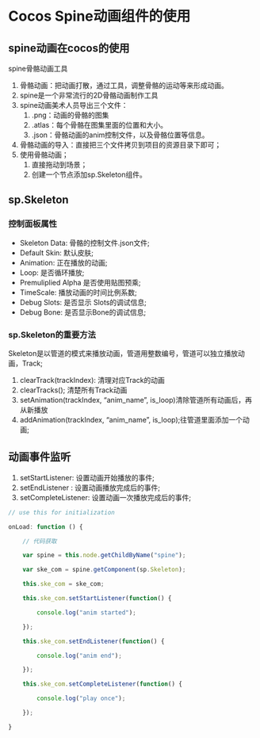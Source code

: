 # Cocos Spine动画组件的使用

## spine动画在cocos的使用

spine骨骼动画工具

1. 骨骼动画：把动画打散，通过工具，调整骨骼的运动等来形成动画。
2. spine是一个非常流行的2D骨骼动画制作工具
3. spine动画美术人员导出三个文件：
   1. .png：动画的骨骼的图集
   2. .atlas：每个骨骼在图集里面的位置和大小。
   3. .json：骨骼动画的anim控制文件，以及骨骼位置等信息。
4. 骨骼动画的导入：直接把三个文件拷贝到项目的资源目录下即可；
5. 使用骨骼动画；
   1. 直接拖动到场景；
   2. 创建一个节点添加sp.Skeleton组件。

## sp.Skeleton

### 控制面板属性

* Skeleton Data: 骨骼的控制文件.json文件;
* Default Skin: 默认皮肤;
* Animation: 正在播放的动画;
* Loop: 是否循环播放;
* Premuliplied Alpha 是否使用贴图预乘;
* TimeScale: 播放动画的时间比例系数;
* Debug Slots: 是否显示 Slots的调试信息;
* Debug Bone: 是否显示Bone的调试信息;

### sp.Skeleton的重要方法

 Skeleton是以管道的模式来播放动画，管道用整数编号，管道可以独立播放动画，Track;

1. clearTrack(trackIndex): 清理对应Track的动画
2. clearTracks(); 清楚所有Track动画
3. setAnimation(trackIndex, “anim_name”, is_loop)清除管道所有动画后，再从新播放
4. addAnimation(trackIndex, “anim_name”, is_loop);往管道里面添加一个动画;

## 动画事件监听

1.  setStartListener: 设置动画开始播放的事件;
2. setEndListener : 设置动画播放完成后的事件;
3. setCompleteListener: 设置动画一次播放完成后的事件;

```typescript
// use this for initialization

onLoad: function () {

    // 代码获取

    var spine = this.node.getChildByName("spine");

    var ske_com = spine.getComponent(sp.Skeleton);

    this.ske_com = ske_com;

    this.ske_com.setStartListener(function() {

        console.log("anim started");

    });

    this.ske_com.setEndListener(function() {

        console.log("anim end");

    });

    this.ske_com.setCompleteListener(function() {

        console.log("play once");

    });

}
```

